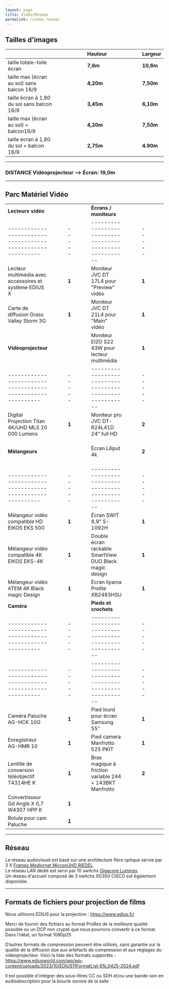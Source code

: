 ```yaml
---
layout: page
title: Vidéo/Réseau
permalink: /video_reseau
---
```


## Tailles d'images

|                                             |     |     |     |     |     |     | **Hauteur** |     |     |     |     |     |     | **Largeur** |
| ------------------------------------------- | --- | --- | --- | --- | --- | --- | ----------- | --- | --- | --- | --- | --- | --- | ----------- |
| taille totale-toile écran                   |     |     |     |     |     |     | **7,6m**    |     |     |     |     |     |     | **10,6m**   |
| taille max (écran au sol) sans balcon 16/9  |     |     |     |     |     |     | **4,20m**   |     |     |     |     |     |     | **7,50m**   |
| taille écran à 1,80 du sol sans balcon 16/9 |     |     |     |     |     |     | **3,45m**   |     |     |     |     |     |     | **6,10m**   |
| taille max (écran au sol) + balcon16/9      |     |     |     |     |     |     | **4,20m**   |     |     |     |     |     |     | **7,50m**   |
| taille écran à 1,80 du sol + balcon 16/9    |     |     |     |     |     |     | **2,75m**   |     |     |     |     |     |     | **4.90m**   |

---

### DISTANCE Vidéoprojecteur --> Écran: 19,0m

---

## Parc Matériel Vidéo

|                                                            |     |     |     |       |     |     |     |                                                          |     |     |     |       |     |     |     |                                                    |     |     |     |       |
| ---------------------------------------------------------- | --- | --- | --- | ----- | --- | --- | --- | -------------------------------------------------------- | --- | --- | --- | ----- | --- | --- | --- | -------------------------------------------------- | --- | --- | --- | ----- |
| **Lecteurs vidéo**                                         |     |     |     |       |     |     |     | **Écrans / moniteurs**                                   |     |     |     |       |     |     |     | **Divers**                                         |     |     |     |       |
| ---------------------------------------------------------- |     |     |     | ----- |     |     |     | -------------------------------------------------------- |     |     |     | ----- |     |     |     | -------------------------------------------------- |     |     |     | ----- |
| Lecteur multimédia avec accessoires et système EDIUS X     |     |     |     | **1** |     |     |     | Moniteur JVC DT 17L4 pour "Preview" vidéo                |     |     |     | **1** |     |     |     | Blackmagic Webpresenter                            |     |     |     | **1** |
| Carte de diffusion Grass Valley Storm 3G                   |     |     |     | **1** |     |     |     | Moniteur JVC DT 21L4 pour "Main" vidéo                   |     |     |     | **1** |     |     |     | Mini converter Blackmagic Desing SDI to analog.    |     |     |     | **2** |
| **Vidéoprojecteur**                                        |     |     |     |       |     |     |     | Moniteur EIZO S22 43W pour lecteur multimédia            |     |     |     | **1** |     |     |     | Mini converter Blackmagic Desing Distrib SDI       |     |     |     | **1** |
| ---------------------------------------------------------- |     |     |     | ----- |     |     |     | -------------------------------------------------------- |     |     |     | ----- |     |     |     | -------------------------------------------------- |     |     |     | ----- |
| Digital Projection Titan 4K/UHD MLS 20 000 Lumens          |     |     |     | **1** |     |     |     | Moniteur pro JVC DT-R24L41D  24" full HD                 |     |     |     | **2** |     |     |     | DVI Extender Blackmagic Design                     |     |     |     | **1** |
| **Mélangeurs**                                             |     |     |     |       |     |     |     | Écran Liliput 4k                                         |     |     |     | **2** |     |     |     | boîtier émetteur/récepteur fibre / SDI AJA FIDO-TR |     |     |     | **4** |
| ---------------------------------------------------------- |     |     |     | ----- |     |     |     | -------------------------------------------------------- |     |     |     | ----- |     |     |     | -------------------------------------------------- |     |     |     | ----- |
| Mélangeur vidéo compatible HD EIKOS EKS 500                |     |     |     | **1** |     |     |     | Écran SWIT 8,9" S-1092H                                  |     |     |     | **1** |     |     |     | Convertisseur Grass-Valley ADVC-G1                 |     |     |     | **1** |
| Mélangeur vidéo compatible 4K EIKOS EKS-4K                 |     |     |     | **1** |     |     |     | Double écran rackable SmartView DUO Black magic design   |     |     |     | **1** |     |     |     | Distributeur Gefen EXT DVI 142DL                   |     |     |     | **1** |
| Mélangeur vidéo ATEM 4K Black magic Design                 |     |     |     | **1** |     |     |     | Écran Iiyama Prolite XB2483HSU                           |     |     |     | **1** |     |     |     | DA2DVI-HDCP-Pro Lightware                          |     |     |     | **1** |
| **Caméra**                                                 |     |     |     |       |     |     |     | **Pieds et crochets**                                    |     |     |     |       |     |     |     | Infinity ALIF1000R (RX+TX)                         |     |     |     | **1** |
| ---------------------------------------------------------- |     |     |     | ----- |     |     |     | -------------------------------------------------------- |     |     |     | ----- |     |     |     | -------------------------------------------------- |     |     |     | ----- |
| ---------------------------------------------------------- |     |     |     | ----- |     |     |     | -------------------------------------------------------- |     |     |     | ----- |     |     |     | -------------------------------------------------- |     |     |     | ----- |
| Caméra Paluche AG-HCK 10G                                  |     |     |     | **1** |     |     |     | Pied lourd pour écran Samsung 55"                        |     |     |     | **1** |     |     |     | ROI DVI/HDMI to SDI  AJA                           |     |     |     | **2** |
| Enregistreur AG-HMR 10                                     |     |     |     | **1** |     |     |     | Pied camera Manfrotto 525 PKIT                           |     |     |     | **1** |     |     |     | Model HI5  HD-SDI/HDMI to HDMI  AJA                |     |     |     | **2** |
| Lentille de conversion téléobjectif T4314HE K              |     |     |     | **1** |     |     |     | Bras magique à friction variable 244 + 143BKT  Manfrotto |     |     |     | **2** |     |     |     | Skype Newtek Talkshow VS-100 + Clavier             |     |     |     | **1** |
| Convertisseur Gd Angle X 0,7 W4307 HPP K                   |     |     |     | **1** |     |     |     |                                                          |     |     |     |       |     |     |     | lcd elgato                                         |     |     |     |       |
| Rotule pour cam Paluche                                    |     |     |     | **1** |     |     |     |                                                          |     |     |     |       |     |     |     |                                                    |     |     |     |       |

---

## Réseau

Le réseau audiovisuel est basé sur une architecture fibre optique servie par 3 X [Frames Mediornet MicronUHD RIEDEL](https://riedel.net).  
Le réseau LAN dédié est servi par 10 switchs [Gigacore Luminex](https://luminex.be).  
Un réseau d'accueil composé de 3 switchs SG350 CISCO est également disponible.

---

## Formats de fichiers pour projection de films

Nous utilisons EDIUS pour la projection : https://www.edius.fr/

Merci de fournir des fichiers au format ProRes de la meilleure qualité possible ou un DCP non crypté que nous pourrons convertir à ce format.
Dans l’idéal, un format 1080p25

D’autres formats de compression peuvent être utilisés, sans garantie sur la qualité de la diffusion due aux artefacts de compression et aux réglages du videoprojecteur.
Voici la liste des formats supportés : https://www.ediusworld.com/wp/wp-content/uploads/2023/10/EDIUS11FormatList-EN_0425-2024.pdf

Il est possible d'intégrer des sous-titres CC ou SDH et/ou une bande-son en audiodescription pour la boucle sonore de la salle

